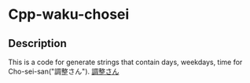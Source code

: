 # Cpp-waku-chosei

## Description
This is a code for generate strings that contain days, weekdays, time for Cho-sei-san("調整さん").
[調整さん](https://chouseisan.com/)
